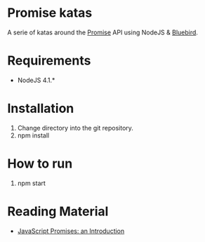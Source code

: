 # Promise katas

A serie of katas around the [Promise](https://developers.google.com/web/fundamentals/getting-started/primers/promises) API using NodeJS & [Bluebird](http://bluebirdjs.com/). 

# Requirements

* NodeJS 4.1.*

# Installation

1. Change directory into the git repository.
2. npm install

# How to run

1. npm start

# Reading Material

* [
JavaScript Promises: an Introduction](https://developers.google.com/web/fundamentals/getting-started/primers/promises)
